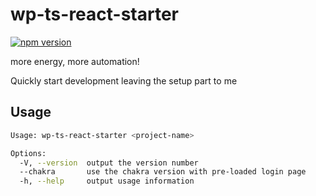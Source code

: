 # wp-ts-react-starter

[![npm version](https://badge.fury.io/js/wp-ts-react-starter.svg)](https://badge.fury.io/js/wp-ts-react-starter)

more energy, more automation!

Quickly start development leaving the setup part to me

## Usage

```bash
Usage: wp-ts-react-starter <project-name>

Options:
  -V, --version  output the version number
  --chakra       use the chakra version with pre-loaded login page
  -h, --help     output usage information
```
